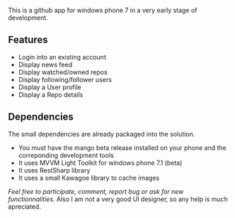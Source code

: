 This is a github app for windows phone 7 in a very early stage of development.

## Features
- Login into an existing account
- Display news feed
- Display watched/owned repos
- Display following/follower users
- Display a User profile
- Display a Repo details

## Dependencies
The small dependencies are already packaged into the solution.
- You must have the mango beta release installed on your phone and the correponding development tools
- It uses MVVM Light Toolkit for windows phone 7.1 (beta)
- It uses RestSharp library
- It uses a small Kawagoe library to cache images

*Feel free to participate, comment, report bug or ask for new functionnalities.* Also I am not a very good UI designer, so any help is much apreciated.